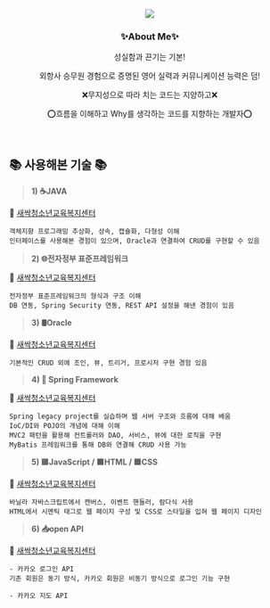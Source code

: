 <div align="center">
<img src="https://capsule-render.vercel.app/api?type=waving&color=gradient&height=300&section=header&text=😄Hyewon%20GitHub👋&fontSize=50" />
</div>
<h3 align="center">✨About Me✨</h3>
<p align="center"> 성실함과 끈기는 기본! </p>
<p align="center"> 외항사 승무원 경험으로 증명된 영어 실력과 커뮤니케이션 능력은 덤! </p>
<p align="center"> ❌무지성으로 따라 치는 코드는 지양하고❌ </p>
<p align="center"> ⭕흐름을 이해하고 Why를 생각하는 코드를 지향하는 개발자⭕ </p>
&nbsp;
&nbsp;
&nbsp;

## 📚 사용해본 기술 📚
> **1) ☕JAVA**

🔗 [새싹청소년교육복지센터](https://github.com/hyewonkim1996/edu_project.git)

```
객체지향 프로그래밍 추상화, 상속, 캡슐화, 다형성 이해
인터페이스를 사용해본 경험이 있으며, Oracle과 연결하여 CRUD를 구현할 수 있음
```



> **2) 🌐전자정부 표준프레임워크**

🔗 [새싹청소년교육복지센터](https://github.com/hyewonkim1996/edu_project.git)

```
전자정부 표준프레임워크의 형식과 구조 이해
DB 연동, Spring Security 연동, REST API 설정을 해낸 경험이 있음
```



> **3) 🛢️Oracle**

🔗 [새싹청소년교육복지센터](https://github.com/hyewonkim1996/edu_project.git)

```
기본적인 CRUD 외에 조인, 뷰, 트리거, 프로시저 구현 경험 있음
```



> **4) 🌱 Spring Framework**

🔗 [새싹청소년교육복지센터](https://github.com/hyewonkim1996/edu_project.git)

```
Spring legacy project를 실습하며 웹 서버 구조와 흐름에 대해 배움
IoC/DI와 POJO의 개념에 대해 이해
MVC2 패턴을 활용해 컨트롤러와 DAO, 서비스, 뷰에 대한 로직을 구현
MyBatis 프레임워크를 통해 DB와 연결해 CRUD 사용 가능
```



> **5) 🟨JavaScript / 🟧HTML / 🟦CSS**

🔗 [새싹청소년교육복지센터](https://github.com/hyewonkim1996/edu_project.git)

```
바닐라 자바스크립트에서 캔버스, 이벤트 핸들러, 람다식 사용
HTML에서 시멘틱 태그로 웹 페이지 구성 및 CSS로 스타일을 입혀 웹 페이지 디자인
```



> **6) 📥open API**

🔗 [새싹청소년교육복지센터](https://github.com/hyewonkim1996/edu_project.git)

```
- 카카오 로그인 API
기존 회원은 동기 방식, 카카오 회원은 비동기 방식으로 로그인 기능 구현

- 카카오 지도 API
```
<!--
- 🔭 I’m currently working on ...
- 🌱 I’m currently learning ...
- 👯 I’m looking to collaborate on ...
- 🤔 I’m looking for help with ...
- 💬 Ask me about ...
- 📫 How to reach me: ...
- 😄 Pronouns: ...
- ⚡ Fun fact: ...
-->
